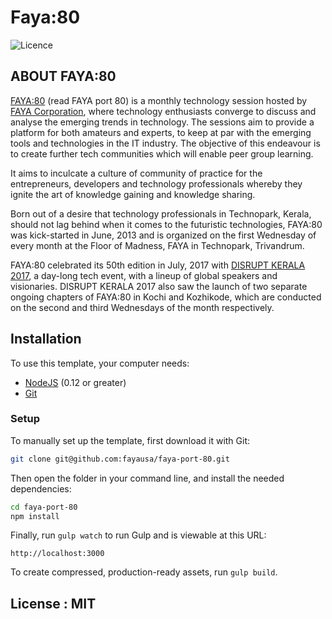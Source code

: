 # Faya:80

![Licence](https://img.shields.io/dub/l/vibe-d.svg)



## ABOUT FAYA:80

[FAYA:80](https://www.fayaport80.com/) (read FAYA port 80) is a monthly technology session hosted by [FAYA Corporation](http://fayausa.com/), where technology enthusiasts converge to discuss and analyse the emerging trends in technology. The sessions aim to provide a platform for both amateurs and experts, to keep at par with the emerging tools and technologies in the IT industry. The objective of this endeavour is to create further tech communities which will enable peer group learning.

It aims to inculcate a culture of community of practice for the entrepreneurs, developers and technology professionals whereby they ignite the art of knowledge gaining and knowledge sharing.

Born out of a desire that technology professionals in Technopark, Kerala, should not lag behind when it comes to the futuristic technologies, FAYA:80 was kick-started in June, 2013 and is organized on the first Wednesday of every month at the Floor of Madness, FAYA in Technopark, Trivandrum.

FAYA:80 celebrated its 50th edition in July, 2017 with [DISRUPT KERALA 2017](https://www.fayaport80.com/dk17.html), a day-long tech event, with a lineup of global speakers and visionaries. DISRUPT KERALA 2017 also saw the launch of two separate ongoing chapters of FAYA:80 in Kochi and Kozhikode, which are conducted on the second and third Wednesdays of the month respectively.

## Installation

To use this template, your computer needs:

- [NodeJS](https://nodejs.org/en/) (0.12 or greater)
- [Git](https://git-scm.com/)


### Setup

To manually set up the template, first download it with Git:

```bash
git clone git@github.com:fayausa/faya-port-80.git
```

Then open the folder in your command line, and install the needed dependencies:

```bash
cd faya-port-80
npm install
```

Finally, run `gulp watch` to run Gulp and is viewable at this URL:

```
http://localhost:3000
```

To create compressed, production-ready assets, run `gulp build`.

## License : MIT
